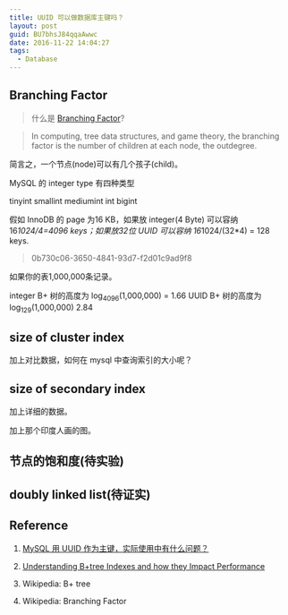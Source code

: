 ```yaml
---
title: UUID 可以做数据库主键吗？
layout: post
guid: BU7bhsJ84qqaAwwc
date: 2016-11-22 14:04:27
tags:
  - Database
---
```




## Branching Factor

> 什么是 [Branching Factor](https://en.wikipedia.org/wiki/Branching_factor)?

> In computing, tree data structures, and game theory, the branching factor is the number of children at each node, the outdegree.

简言之，一个节点(node)可以有几个孩子(child)。

MySQL 的 integer type 有四种类型

tinyint
smallint
mediumint
int
bigint

假如 InnoDB 的 page 为16 KB，如果放 integer(4 Byte) 可以容纳 16*1024/4=4096 keys；如果放32位 UUID 可以容纳 16*1024/(32*4) = 128 keys.

> 0b730c06-3650-4841-93d7-f2d01c9ad9f8


如果你的表1,000,000条记录。

integer B+ 树的高度为 log<sub>4096</sub>(1,000,000) = 1.66
UUID B+ 树的高度为 log<sub>129</sub>(1,000,000) 2.84


## size of cluster index

加上对比数据，如何在 mysql 中查询索引的大小呢？


## size of secondary index


加上详细的数据。

加上那个印度人画的图。


## 节点的饱和度(待实验)



## doubly linked list(待证实)



## Reference

1. [MySQL 用 UUID 作为主键，实际使用中有什么问题？]()

2. [Understanding B+tree Indexes and how they Impact Performance](http://www.ovaistariq.net/733/understanding-btree-indexes-and-how-they-impact-performance/#.WDPjkJJ4xtx)

3. Wikipedia: B+ tree

4. Wikipedia: Branching Factor
